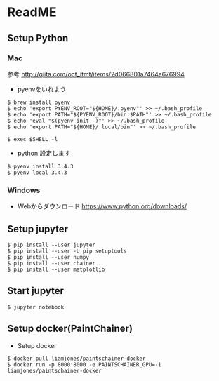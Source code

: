 # ReadME

## Setup Python
### Mac

参考 http://qiita.com/oct_itmt/items/2d066801a7464a676994

- pyenvをいれよう
```
$ brew install pyenv
$ echo 'export PYENV_ROOT="${HOME}/.pyenv"' >> ~/.bash_profile
$ echo 'export PATH="${PYENV_ROOT}/bin:$PATH"' >> ~/.bash_profile
$ echo 'eval "$(pyenv init -)"' >> ~/.bash_profile
$ echo 'export PATH="${HOME}/.local/bin"' >> ~/.bash_profile

$ exec $SHELL -l
```
- python 設定します
```
$ pyenv install 3.4.3
$ pyenv local 3.4.3
```

### Windows

- Webからダウンロード
https://www.python.org/downloads/

## Setup jupyter 

```
$ pip install --user jupyter
$ pip install --user -U pip setuptools 
$ pip install --user numpy
$ pip install --user chainer
$ pip install --user matplotlib

```

## Start jupyter
```
$ jupyter notebook
```
## Setup docker(PaintChainer)

- Setup docker

```
$ docker pull liamjones/paintschainer-docker
$ docker run -p 8000:8000 -e PAINTSCHAINER_GPU=-1 liamjones/paintschainer-docker
```
